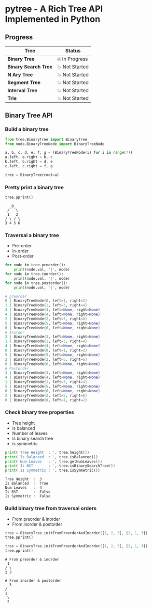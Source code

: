 # pytree - A Rich Tree API Implemented in Python

## Progress

| Tree                   | Status             |
|------------------------|--------------------|
| **Binary Tree**        | :fire: In Progress |
| **Binary Search Tree** | :boom: Not Started |
| **N Ary Tree**         | :boom: Not Started |
| **Segment Tree**       | :boom: Not Started |
| **Interval Tree**      | :boom: Not Started |
| **Trie**               | :boom: Not Started |


## Binary Tree API

### Build a binary tree
```python
from tree.BinaryTree import BinaryTree
from node.BinaryTreeNode import BinaryTreeNode

a, b, c, d, e, f, g = (BinaryTreeNode(i) for i in range(7))
a.left, a.right = b, c
b.left, b.right = d, e
c.left, c.right = f, g

tree = BinaryTree(root=a)
```

### Pretty print a binary tree
```python
tree.pprint()
```
```
  _0_  
 /   \ 
 1   2 
/ \ / \
3 4 5 6
```

### Traversal a binary tree
- Pre-order
- In-order
- Post-order
```python
for node in tree.preorder():
    print(node.val, '|', node)
for node in tree.inorder():
    print(node.val, '|', node)
for node in tree.postorder():
    print(node.val, '|', node)
```
```python
# preorder
0 | BinaryTreeNode(0, left=1, right=2)
1 | BinaryTreeNode(1, left=3, right=4)
3 | BinaryTreeNode(3, left=None, right=None)
4 | BinaryTreeNode(4, left=None, right=None)
2 | BinaryTreeNode(2, left=5, right=6)
5 | BinaryTreeNode(5, left=None, right=None)
6 | BinaryTreeNode(6, left=None, right=None)
# Inorder
3 | BinaryTreeNode(3, left=None, right=None)
1 | BinaryTreeNode(1, left=3, right=4)
4 | BinaryTreeNode(4, left=None, right=None)
0 | BinaryTreeNode(0, left=1, right=2)
5 | BinaryTreeNode(5, left=None, right=None)
2 | BinaryTreeNode(2, left=5, right=6)
6 | BinaryTreeNode(6, left=None, right=None)
# Postorder
3 | BinaryTreeNode(3, left=None, right=None)
4 | BinaryTreeNode(4, left=None, right=None)
1 | BinaryTreeNode(1, left=3, right=4)
5 | BinaryTreeNode(5, left=None, right=None)
6 | BinaryTreeNode(6, left=None, right=None)
2 | BinaryTreeNode(2, left=5, right=6)
0 | BinaryTreeNode(0, left=1, right=2)
```

### Check binary tree properties
- Tree height
- Is balanced
- Number of leaves
- Is binary search tree
- is symmetric
```python
print('Tree Height  : ', tree.height())
print('Is Balanced  : ', tree.isBalanced())
print('Num Leaves   : ', tree.getNumLeaves())
print('Is BST       : ', tree.isBinarySearchTree())
print('Is Symmetric : ', tree.isSymmetric())
```
```
Tree Height  :  3
Is Balanced  :  True
Num Leaves   :  4
Is BST       :  False
Is Symmetric :  False
```

### Build binary tree from traversal orders
- From preorder & inorder
- From inorder & postorder
```python
tree = BinaryTree.initFromPreorderAndInorder([1, 2, 3], [2, 1, 3])
tree.pprint()

tree = BinaryTree.initFromPreorderAndInorder([1, 2, 3], [2, 1, 3])
tree.pprint()
```

```
# From preorder & inorder
 1 
/ \
2 3

# From inorder & postorder
 _3
/  
1  
 \ 
 2 
```